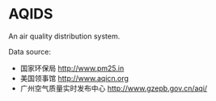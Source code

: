 # AQIDS

An air quality distribution system.

Data source:
- 国家环保局 http://www.pm25.in
- 美国领事馆 http://www.aqicn.org
- 广州空气质量实时发布中心 http://www.gzepb.gov.cn/aqi/
